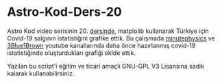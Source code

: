 # Astro-Kod-Ders-20
Astro Kod video serisinin 20. [dersinde](https://youtu.be/), matplolib kullanarak Türkiye için Covid-19 salgının istatistiğini grafike ettik.
Bu çalışmada [minutephysics](https://www.youtube.com/channel/UCUHW94eEFW7hkUMVaZz4eDg) ve [3Blue1Brown](https://www.youtube.com/c/3blue1brown) youtube kanallarında daha önce hazırlanmış covid-19 istatistiğinde oluşturdukları grafiği eklde ettik.


Yazılan bu script'i eğitim ve ticari amaçlı GNU-GPL V3 Lisansına sadık kalarak kullanabilirsiniz.
